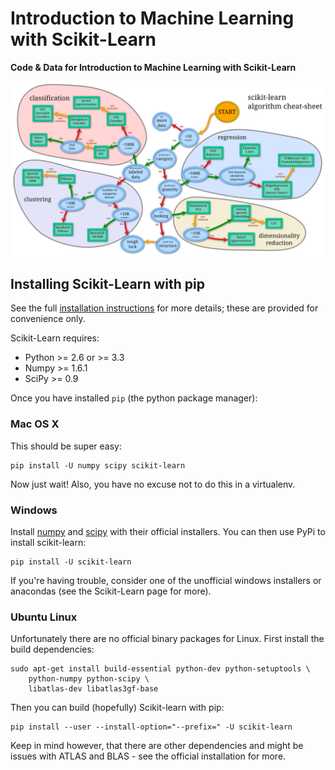 # Introduction to Machine Learning with Scikit-Learn

**Code &amp; Data for Introduction to Machine Learning with Scikit-Learn**

[![Scikit-Learn Cheat Sheet](img/cheat_sheet.png)](http://scikit-learn.org/stable/tutorial/machine_learning_map/)

## Installing Scikit-Learn with pip

See the full [installation instructions](http://scikit-learn.org/stable/install.html) for more details; these are provided for convenience only.

Scikit-Learn requires:

- Python >= 2.6 or >= 3.3
- Numpy >= 1.6.1
- SciPy >= 0.9

Once you have installed `pip` (the python package manager):

### Mac OS X

This should be super easy:

    pip install -U numpy scipy scikit-learn

Now just wait! Also, you have no excuse not to do this in a virtualenv.

### Windows

Install [numpy](http://numpy.scipy.org/) and [scipy](http://www.scipy.org/) with their official installers. You can then use PyPi to install scikit-learn:

    pip install -U scikit-learn

If you're having trouble, consider one of the unofficial windows installers or anacondas (see the Scikit-Learn page for more).

### Ubuntu Linux

Unfortunately there are no official binary packages for Linux. First install the build dependencies:

    sudo apt-get install build-essential python-dev python-setuptools \
        python-numpy python-scipy \
        libatlas-dev libatlas3gf-base

Then you can build (hopefully) Scikit-learn with pip:

    pip install --user --install-option="--prefix=" -U scikit-learn

Keep in mind however, that there are other dependencies and might be issues with ATLAS and BLAS - see the official installation for more.
